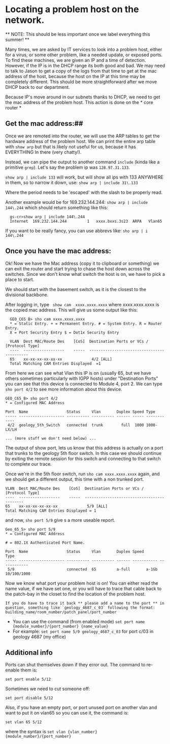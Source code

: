 # Locating a problem host on the network. #

** NOTE: This should be less important once we label everything this summer! **

Many times, we are asked by IT services to look into a problem host, either for a virus, or some other problem, like a needed update, or exposed ports. To find these machines, we are given an IP and a time of detection. However, if the IP is in the DHCP range its both good and bad. We may need to talk to Jason to get a copy of the logs from that time to get at the mac address of the host, because the host on the IP at this time may be completely different. This should be more straightforward after we move DHCP back to our department.

Because IP's move around in our subnets thanks to DHCP, we need to get the mac address of the problem host. This action is done on the * core router *

## Get the mac address:##

Once we are remoted into the router, we will use the ARP tables to get the hardware address of the problem host. We can print the entire arp table with `show arp` but that is likely not useful for us, because it has EVERYTHING In there (very chatty!).

Instead, we can pipe the output to another command `include` (kinda like a primitive `grep`). Let's say the problem ip was `128.97.31.133`.

`show arp | include 133` will work, but will show all ips with 133 ANYWHERE in them, so to narrow it down, use:
`show arp | include 31\.133`

Where the period needs to be 'escaped' with the slash to be properly read.

Another example would be for 169.232.144.244:
`show arp | include 144\.244` which should return something like this:
```
  gs-cr>show arp | include 144\.244
  Internet  169.232.144.244         1   xxxx.bxxs.3s23  ARPA   Vlan65
```
If you want to be really fancy, you can use abbrevs like:
`sho arp | i 144\.244`

## Once you have the mac address: ##

Ok! Now we have the Mac address (copy it to clipboard or something) we can exit the router and start trying to chase the host down across the switches. Since we don't know what switch the host is on, we have to pick a place to start. 

We should start with the basement switch, as it is the closest to the divisional backbone.

After logging in, type ` show cam  xxxx.xxxx.xxxx` where xxxx.xxxx.xxxx is the copied mac address. This will give us some output like this:
```
  GEO_C65_B> sho cam xxxx.xxxx.xxxx
  * = Static Entry. + = Permanent Entry. # = System Entry. R = Router Entry.
  X = Port Security Entry $ = Dot1x Security Entry

  VLAN  Dest MAC/Route Des    [CoS]  Destination Ports or VCs / [Protocol Type]
  ----  ------------------    -----  -------------------------------------------
  65    xx-xx-xx-xx-xx-xx             4/2 [ALL]
  Total Matching CAM Entries Displayed  =1
```

From here we can see what Vlan this IP is on (usually 65, but we have others sometimes particularly with IGPP hosts) under "Destination Ports" you can see that this device is connected to Module 4, port 2. We can type `sho port 4/2` to see more information about this device.

```
GEO_C65_B> sho port 4/2
* = Configured MAC Address

Port  Name                 Status     Vlan       Duplex Speed Type
----- -------------------- ---------- ---------- ------ ----- ------------
 4/2  geology_5th_Switch   connected  trunk        full  1000 1000-LX/LH

... (more stuff we don't need below) ...
```


The output of show port, lets us know that this address is actually on a port that trunks to the geology 5th floor switch. In this case we should continue by exiting the remote session for this switch and connecting to that switch to complete our trace.

Once we're in the 5th floor switch, run `sho cam xxxx.xxxx.xxxx` again, and we should get a different output, this time with a non trunked port.
```
VLAN  Dest MAC/Route Des    [CoS]  Destination Ports or VCs / [Protocol Type]
----  ------------------    -----  -------------------------------------------
65    xx-xx-xx-xx-xx-xx             5/9 [ALL]
Total Matching CAM Entries Displayed = 1
```

and now, `sho port 5/9` give s a more useable report.

```
Geo_65_5> sho port 5/9
* = Configured MAC Address

# = 802.1X Authenticated Port Name.

Port  Name                 Status     Vlan       Duplex Speed       Type
----- -------------------- ---------- ---------- ------ ----------- ------------
 5/9                       connected  65         a-full       a-1Gb 10/100/1000
```

Now we know what port your problem host is on! You can either read the name value, if we have set one, or you will have to trace that cable back to the patch-bay in the closet to find the location of the problem host.

    If you do have to trace it back ** please add a name to the port ** in question, something like `geology_4687_c_03` following the format: building_name/room_number/patch_panel/port_number

* You can use the command (from enabled mode) `set port name {module_number}/{port_number} {name_value}`
* For example: `set port name 5/9 geology_4687_c_03` for port c/03 in geology 4687 (my office)


## Additional info ##
Ports can shut themselves down if they error out. The command to re-enable them is:

`set port enable 5/12`

Sometimes we need to cut someone off:

`set port disable 5/12`

Also, if you have an empty port, or port unused port on another vlan and want to put it on vlan65 so you can use it, the command is:

`set vlan 65 5/12`

where the syntax is `set vlan {vlan_number} {module_number}/{port_number}`
